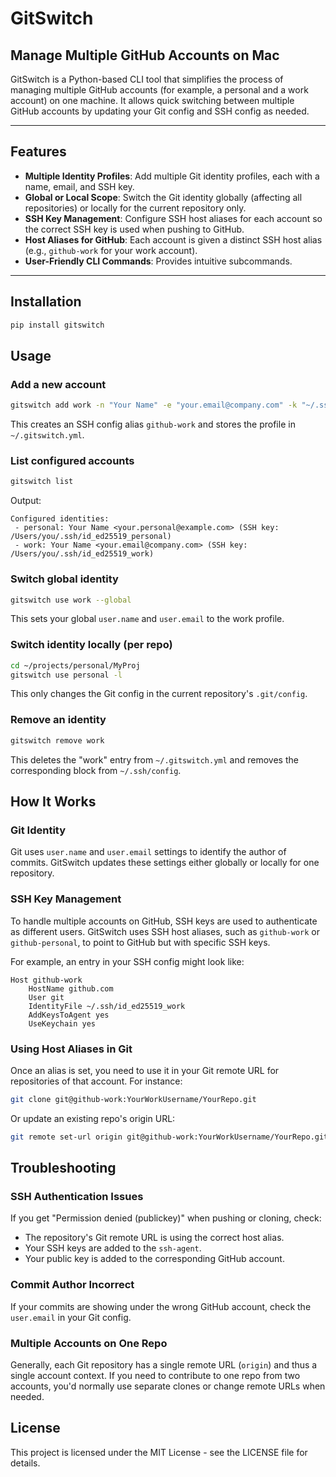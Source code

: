 # GitSwitch

## Manage Multiple GitHub Accounts on Mac

GitSwitch is a Python-based CLI tool that simplifies the process of managing multiple GitHub accounts (for example, a personal and a work account) on one machine. It allows quick switching between multiple GitHub accounts by updating your Git config and SSH config as needed.

---

## Features

- **Multiple Identity Profiles**: Add multiple Git identity profiles, each with a name, email, and SSH key.
- **Global or Local Scope**: Switch the Git identity globally (affecting all repositories) or locally for the current repository only.
- **SSH Key Management**: Configure SSH host aliases for each account so the correct SSH key is used when pushing to GitHub.
- **Host Aliases for GitHub**: Each account is given a distinct SSH host alias (e.g., `github-work` for your work account).
- **User-Friendly CLI Commands**: Provides intuitive subcommands.

---

## Installation

```bash
pip install gitswitch
```

## Usage

### Add a new account

```bash
gitswitch add work -n "Your Name" -e "your.email@company.com" -k "~/.ssh/id_ed25519_work"
```

This creates an SSH config alias `github-work` and stores the profile in `~/.gitswitch.yml`.

### List configured accounts

```bash
gitswitch list
```

Output:

```text
Configured identities:
 - personal: Your Name <your.personal@example.com> (SSH key: /Users/you/.ssh/id_ed25519_personal)
 - work: Your Name <your.email@company.com> (SSH key: /Users/you/.ssh/id_ed25519_work)
```

### Switch global identity

```bash
gitswitch use work --global
```

This sets your global `user.name` and `user.email` to the work profile.

### Switch identity locally (per repo)

```bash
cd ~/projects/personal/MyProj
gitswitch use personal -l
```

This only changes the Git config in the current repository's `.git/config`.

### Remove an identity

```bash
gitswitch remove work
```

This deletes the "work" entry from `~/.gitswitch.yml` and removes the corresponding block from `~/.ssh/config`.

## How It Works

### Git Identity

Git uses `user.name` and `user.email` settings to identify the author of commits. GitSwitch updates these settings either globally or locally for one repository.

### SSH Key Management

To handle multiple accounts on GitHub, SSH keys are used to authenticate as different users. GitSwitch uses SSH host aliases, such as `github-work` or `github-personal`, to point to GitHub but with specific SSH keys.

For example, an entry in your SSH config might look like:

```text
Host github-work
    HostName github.com
    User git
    IdentityFile ~/.ssh/id_ed25519_work
    AddKeysToAgent yes
    UseKeychain yes
```

### Using Host Aliases in Git

Once an alias is set, you need to use it in your Git remote URL for repositories of that account. For instance:

```bash
git clone git@github-work:YourWorkUsername/YourRepo.git
```

Or update an existing repo's origin URL:

```bash
git remote set-url origin git@github-work:YourWorkUsername/YourRepo.git
```

## Troubleshooting

### SSH Authentication Issues

If you get "Permission denied (publickey)" when pushing or cloning, check:

- The repository's Git remote URL is using the correct host alias.
- Your SSH keys are added to the `ssh-agent`.
- Your public key is added to the corresponding GitHub account.

### Commit Author Incorrect

If your commits are showing under the wrong GitHub account, check the `user.email` in your Git config.

### Multiple Accounts on One Repo

Generally, each Git repository has a single remote URL (`origin`) and thus a single account context. If you need to contribute to one repo from two accounts, you'd normally use separate clones or change remote URLs when needed.

## License

This project is licensed under the MIT License - see the LICENSE file for details.